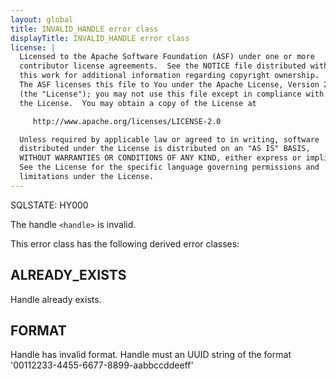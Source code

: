 ```yaml
---
layout: global
title: INVALID_HANDLE error class
displayTitle: INVALID_HANDLE error class
license: |
  Licensed to the Apache Software Foundation (ASF) under one or more
  contributor license agreements.  See the NOTICE file distributed with
  this work for additional information regarding copyright ownership.
  The ASF licenses this file to You under the Apache License, Version 2.0
  (the "License"); you may not use this file except in compliance with
  the License.  You may obtain a copy of the License at

     http://www.apache.org/licenses/LICENSE-2.0

  Unless required by applicable law or agreed to in writing, software
  distributed under the License is distributed on an "AS IS" BASIS,
  WITHOUT WARRANTIES OR CONDITIONS OF ANY KIND, either express or implied.
  See the License for the specific language governing permissions and
  limitations under the License.
---
```


SQLSTATE: HY000

The handle `<handle>` is invalid.

This error class has the following derived error classes:

## ALREADY_EXISTS

Handle already exists.

## FORMAT

Handle has invalid format. Handle must an UUID string of the format '00112233-4455-6677-8899-aabbccddeeff'


